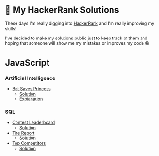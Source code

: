 # 🍿 My HackerRank Solutions

These days I'm really digging into [HackerRank](https://www.hackerrank.com) and I'm really improving my skills!

I've decided to make my solutions public just to keep track of them and hoping that someone will show me my mistakes or improves my code 😀

# JavaScript

### Artificial Intelligence

- [Bot Saves Princess](https://www.hackerrank.com/challenges/saveprincess)
  - [Solution](/src/js/artificial-intelligence/lib/bot-saves-princess.js)
  - [Explanation](/src/js/artificial-intelligence/README.md#bot-saves-princess)

### SQL

- [Contest Leaderboard](https://www.hackerrank.com/challenges/contest-leaderboard/problem)
  - [Solution](/src/SQL/contest-leaderboard.sql)
- [The Report](https://www.hackerrank.com/challenges/the-report/problem)
  - [Solution](/src/SQL/the-report.sql)
- [Top Competitors](https://www.hackerrank.com/challenges/full-score/problem)
  - [Solution](/src/SQL/top-competitors.sql)
